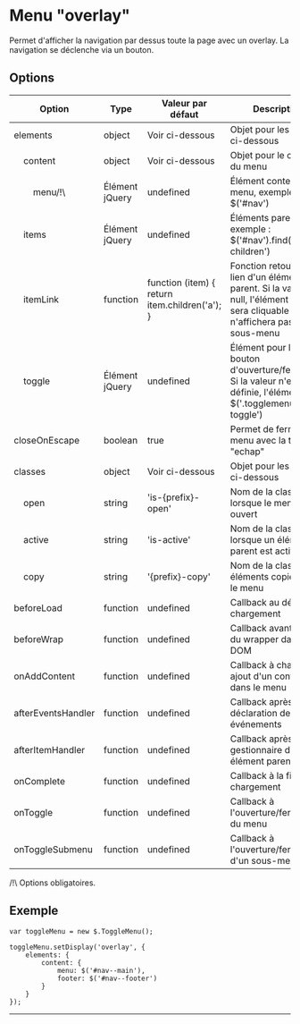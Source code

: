 # Menu "overlay"

Permet d'afficher la navigation par dessus toute la page avec un overlay. La navigation se déclenche via un bouton.

## Options

| Option                                                  | Type           | Valeur par défaut                              | Description                                                                                                                                 |
|---------------------------------------------------------|----------------|------------------------------------------------|---------------------------------------------------------------------------------------------------------------------------------------------|
| elements                                                | object         | Voir ci-dessous                                | Objet pour les options ci-dessous                                                                                                           |
| &nbsp;&nbsp;&nbsp;&nbsp;content                         | object         | Voir ci-dessous                                | Objet pour le contenu du menu                                                                                                               |
| &nbsp;&nbsp;&nbsp;&nbsp;&nbsp;&nbsp;&nbsp;&nbsp;menu/!\ | Élément jQuery | undefined                                      | Élément conteneur du menu, exemple : $('#nav')                                                                                              |
| &nbsp;&nbsp;&nbsp;&nbsp;items                           | Élément jQuery | undefined                                      | Éléments parents, exemple : $('#nav').find('li.has-children')                                                                               |
| &nbsp;&nbsp;&nbsp;&nbsp;itemLink                        | function       | function (item) { return item.children('a'); } | Fonction retournant le lien d'un élément parent. Si la valeur est null, l'élément parent sera cliquable mais n'affichera pas son sous-menu  |
| &nbsp;&nbsp;&nbsp;&nbsp;toggle                          | Élément jQuery | undefined                                      | Élément pour le bouton d'ouverture/fermeture. Si la valeur n'est pas définie, l'élément sera $('.togglemenu-toggle')                        |
| closeOnEscape                                           | boolean        | true                                           | Permet de fermer le menu avec la touche "echap"                                                                                             |
| classes                                                 | object         | Voir ci-dessous                                | Objet pour les options ci-dessous                                                                                                           |
| &nbsp;&nbsp;&nbsp;&nbsp;open                            | string         | 'is-{prefix}-open'                             | Nom de la classe lorsque le menu est ouvert                                                                                                 |
| &nbsp;&nbsp;&nbsp;&nbsp;active                          | string         | 'is-active'                                    | Nom de la classe lorsque un élément parent est actif                                                                                        |
| &nbsp;&nbsp;&nbsp;&nbsp;copy                            | string         | '{prefix}-copy'                                | Nom de la classe des éléments copiés dans le menu                                                                                           |
| beforeLoad                                              | function       | undefined                                      | Callback au début du chargement                                                                                                             |
| beforeWrap                                              | function       | undefined                                      | Callback avant l'ajout du wrapper dans le DOM                                                                                               |
| onAddContent                                            | function       | undefined                                      | Callback à chaque ajout d'un contenu dans le menu                                                                                           |
| afterEventsHandler                                      | function       | undefined                                      | Callback après la déclaration des événements                                                                                                |
| afterItemHandler                                        | function       | undefined                                      | Callback après le gestionnaire d'un élément parent                                                                                          |
| onComplete                                              | function       | undefined                                      | Callback à la fin du chargement                                                                                                             |
| onToggle                                                | function       | undefined                                      | Callback à l'ouverture/fermeture du menu                                                                                                    |
| onToggleSubmenu                                         | function       | undefined                                      | Callback à l'ouverture/fermeture d'un sous-menu                                                                                             |
                       
/!\ Options obligatoires.

## Exemple

    var toggleMenu = new $.ToggleMenu();
    
    toggleMenu.setDisplay('overlay', {
        elements: {
            content: {
                menu: $('#nav--main'),
                footer: $('#nav--footer')
            }
        }
    });

---